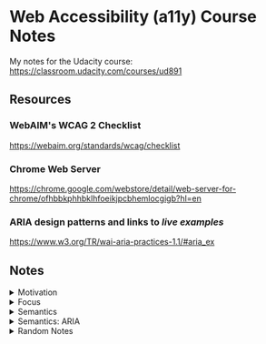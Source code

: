 # Web Accessibility (a11y) Course Notes

My notes for the Udacity course: <https://classroom.udacity.com/courses/ud891>

## Resources

### WebAIM's WCAG 2 Checklist

<https://webaim.org/standards/wcag/checklist>

### Chrome Web Server

<https://chrome.google.com/webstore/detail/web-server-for-chrome/ofhbbkphhbklhfoeikjpcbhemlocgigb?hl=en>

### ARIA design patterns and links to __*live examples*__

<https://www.w3.org/TR/wai-aria-practices-1.1/#aria_ex>

## Notes

<details>
<summary>Motivation</summary>

## Motivation

Making your website accessible helps everyone. Disability is more broad than what you might typically think of as disability: aging, temporary disability, and situational disability even for healthy individuals. This goes beyond permanent disability and can affect everyone.

Aside: I found [an article on Medium.com that gives more examples](https://medium.com/swlh/why-web-accessibility-is-far-more-important-than-you-think-831d9bfdf9af) and [another one](https://medium.com/valtech-design/inclusive-design-dd4e03f82094).

</details>

<details>
<summary>Focus</summary>

### Focus

* DOM order = tab order -> so: place in logical order in the DOM, and avoid CSS that positions elements visually in a different order
* `tabindex="-1"` = not in tab order but can be focused with focus() in js = great for modals (`document.querySelector('#modal').focus()`)
* `tabindex="0"` = added to tab order (and can also be focused with focus() in js = useful for custom elements (e.g. custom `div` dropdown)
* tabindex > 0 is **NOT** recommended. Instead, aim to [put elements in the logical sequence instead](https://developer.mozilla.org/en-US/docs/Web/HTML/Global_attributes/tabindex).
* typically do **NOT** have to use tabindex for non-interative elements like headers (screen readers can read them)
  * exception: [SPA](https://en.wikipedia.org/wiki/Single-page_application)-like interaction menu anchor clicks -> good case for `tabindex="-1"` and `focus()` on a header that "appears" on the page
* skip links help switch device users: hidden links to jump to page content (for an example, visit <https://github.com/> and hit tab)
  * example: `<a href="#main-content-id" class="skip-link">Skip to main content</a>` and `.skip-link { position: absolute; top: -40px; } .skip-link:focus { top: 0; }`
* Helpful easy test: tab through page and see if things make sense, e.g. the focus order and focused item is shown.
  * In your browser's Console: `document.activeElement` gives you currently-focused item.
* [Lighthouse](https://chrome.google.com/webstore/detail/lighthouse/blipmdconlkpinefehnmjammfjpmpbjk?hl=en) Chrome extension -> unselect all except Accessibility to get an audit of the current page.
* Keyboard traps are usually bad but can be temporarily good: while a modal is open, and then return focus to last element when modal is closed. `firstTabStop.focus()`, `lastTabStop.focus()`, `focusedElementBeforeModal.focus()`

  * ```js
    var focusableElementsString = 'a[href], area[href], input:not([disabled]), select:not([disabled]), textarea:not([disabled]), button:not([disabled]), iframe, object, embed, [tabindex="0"], [contentediteable]';
    var focusableElements = modal.querySelectorAll(focusableElementsString);
    // convert NodeList to Array
    focusableElements = Array.prototype.slice.call(focusableElements);
    var firstTabStop = focusableElements[0];
    var lastTabStop = focusableElements[focusableElements.length - 1];
    ```

  * <https://classroom.udacity.com/courses/ud891/lessons/7962031279/concepts/79621414230923>

</details>

<details>
<summary>Semantics</summary>

### Semantics

* You can address diverse assistive technologies <- by expressing semantics programmatically <- by understand affordances.
* Affordances are like common conventions that users are used to. At the very least, they minimize training time to get used to.
* To express semantics programmatically: (as per AIM WCAG checklist)
  * **role** (example: "combo box")
  * **label/name** (example: "preferred seat type")
  * **value** (example: "no preference")
  * **state** (example: "collapsed")
  * (These *are* the affordances!)
* Accessibility tree <- DOM tree:
  * Pretty much the same.
  * Much of the DOM has implicit semantic meaning. (Example: `button` instead of `div`)
* `alt="description of the image in its context to provide the same experience"`. Tricky example: header logo is also link to home. Instead of `"Home"`, just do `"<Page name as shown in logo image>"`.
* `alt=""` = good if a description would be redundant in the image's context, but we also don't want the screen reader to read out the file name either. Tricky example: magnifying glass next to search field that already gets read out as a searchbox.
* Include meaningful headers in your web page! They give users of screen readers an easy way to quickly navigate your page.
* Don't go overboard with screen-reader-only headers.
* Make link text usable for screen reader shortcut lists:
  * Bad: "Learn more." (About what? Unclear in a list of link texts.)
  * Good: "Learn more about responsive layouts."
  * Better: "Responsive Layouts" (Turn the title into a link.)
* Example semantic HTML elements: `main`, `header`, `footer`, `nav`, `section` (usually has a h1/h2/... header in it), `article`, and `aside`.
  * You can simplify CSS to refer to `header` instead of `.header`, while also making the HTML more semantic for assistive tech users.
* Meaningful headings and link text, and good page structure.
* Don't try to control the experience a screen reader would have, since that can confuse users. E.g.: the tool has ways work around odd names, like spelling them out.

</details>

<details>
<summary>Semantics: ARIA</summary>

### Semantics: ARIA

* Built-in HTML Semantics Sometimes Isn't Enough
  * Dropdowns: currently no standard HTML element.
  * Another example: urgent user notification (`<div role="alert">Could not connect!</div>`)
* Example: `role="checkbox"` and then ALSO add `aria-checked="true"` and `aria-checked="false"` (ARIA HTML properties must be explicitly indicated. Good for custom elements.)
  * But you have to take care of a lot more.
  * Example: `this.el.setAttribute('role', 'checkbox');`
  * Example: `if (this.el.hasAttribute('checked')) { this.el.setAttribute('aria-checked', 'true'); }`
* Example: expandable tree: `role="tree"`, `role="group"`, `role="treeItem"`, `aria-expanded="true"`, `aria-expanded="false"`
* Example: `<button ... aria-label="Filter">`
* ARIA *only* modifies the accessibility tree. It does not:
  * modify element appearance.
  * modify element behaviour.
  * add focusability.
  * add keyboard event handling.
* ARIA design patterns and links to __*live examples*__: <https://www.w3.org/TR/wai-aria-practices-1.1/#aria_ex>

* ```js
    // set ARIA role = radio group
    this.el.setAttribute('role', 'radiogroup'); // role!!!

    var firstButton = true;
    for (var button of this.buttons) {
      if (firstButton) {
        button.tabIndex = '0';
        firstButton = false;
      } else {
        button.tabIndex = '-1';
      }

      // set ARIA role = radio
      button.setAttribute('role', 'radio'); // role!!!
    }
  ```

* ```js
    RadioGroup.prototype.changeFocus = function() {
      // old button:
      this.focusedButton.tabIndex = -1; // tabindex!!!
      this.focusedButton.removeAttribute('checked');
      this.focusedButton.setAttribute('aria-checked', 'false'); // ARIA!!!

      // new button:
      this.focusedButton = this.buttons[this.focusedIdx];
      this.focusedButton.tabIndex = 0; // tabindex!!!
      this.focusedButton.focus();
      this.focusedButton.setAttribute('checked', '');
      this.focusedButton.setAttribute('aria-checked', 'true'); // ARIA!!!
    };
  ```

* `aria-label` example: name = "menu":

  ```html
  <button aria-label="menu"
          class="hamburger-menu-icon">
  </button>
  ```

* `aria-label` example: name = "close" (not "X"):

  ```html
  <button aria-label="close">
    X
  </button>
  ```

* `aria-labelledby` example: name = "Drink options" from another element (not just whatever's in "..."):

  ```html
  <span id="rg-label">
    Drink options
  </span>
  <div role="radiogroup"
       aria-labelledby="rg-label">
    ...
  </div>
  ```

  * Notes: `aria-labelledby` can be put on any element, not just a `label` element, but it does not give you the nice label-clicking behaviour that `label` gives you. Also, you place `aria-labelledby="..."` on the element, which is opposite of putting `for="..."` on the `label`. `aria-labelledby` can take a list of elements to concatenate the name from (even from the element itself! and even from hidden elements!).

* In terms of precedence: `aria-labelledby` > `aria-label` > native `label`
* ARIA roles may be redundant in some cases: e.g.: `<input type="checkbox" role="checkbox">` or `<main role="main">`
  * but you might need this redundancy for wider browser support.

</details>

<details>
<summary>Random Notes</summary>

### Random Notes

* https://developer.mozilla.org/en-US/docs/Tools/Web_Console/The_command_line_interpreter#Helper_commands
  * In web dev console: `$('h1')` = `document.querySelector('h1')`
  * In web dev console: `$$('h1,h2,h3')` = `document.querySelectorAll('h1,h2,h3')` but returns an array instead of a NodeList.

</details>
